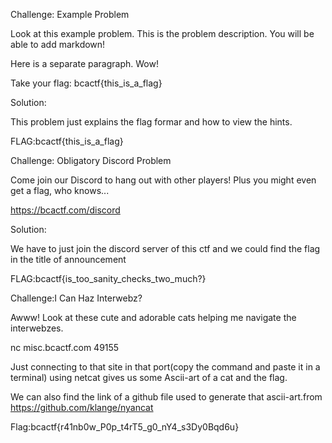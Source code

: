 Challenge: Example Problem

Look at this example problem. This is the problem description. You will be able to add markdown!

Here is a separate paragraph. Wow!

Take your flag: bcactf{this_is_a_flag}


Solution:

This problem just explains the flag formar and how to view the hints.

FLAG:bcactf{this_is_a_flag}



Challenge: Obligatory Discord Problem

Come join our Discord to hang out with other players! Plus you might even get a flag, who knows...

https://bcactf.com/discord


Solution:

We have to just join the discord server of this ctf and we could find the flag in the title of announcement

FLAG:bcactf{is_too_sanity_checks_two_much?}



Challenge:I Can Haz Interwebz?

Awww! Look at these cute and adorable cats helping me navigate the interwebzes.

nc misc.bcactf.com 49155

Just connecting to that site in that port(copy the command and paste it in a terminal) using netcat gives us some Ascii-art of a cat and the flag.

We can also find the link of a github file used to generate that ascii-art.from https://github.com/klange/nyancat


Flag:bcactf{r41nb0w_P0p_t4rT5_g0_nY4_s3Dy0Bqd6u}


